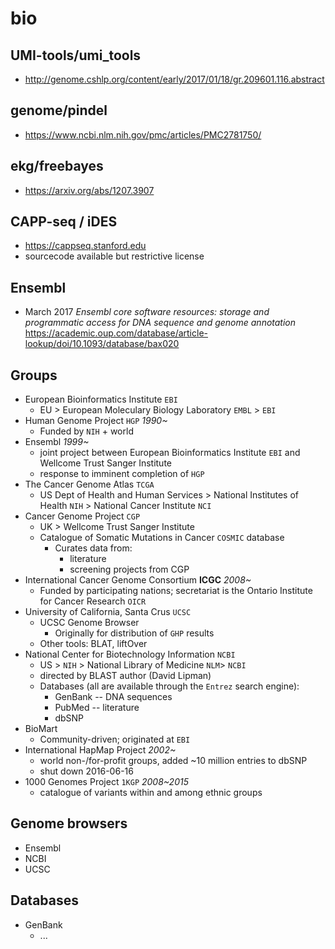 # bio

## UMI-tools/umi_tools

* http://genome.cshlp.org/content/early/2017/01/18/gr.209601.116.abstract


## genome/pindel

* https://www.ncbi.nlm.nih.gov/pmc/articles/PMC2781750/

## ekg/freebayes

* https://arxiv.org/abs/1207.3907

## CAPP-seq / iDES

* https://cappseq.stanford.edu
* sourcecode available but restrictive license

## Ensembl

* March 2017 *Ensembl core software resources: storage and programmatic access for DNA sequence and genome annotation* https://academic.oup.com/database/article-lookup/doi/10.1093/database/bax020


## Groups

* European Bioinformatics Institute `EBI`
  * EU > European Moleculary Biology Laboratory `EMBL` > `EBI`
* Human Genome Project `HGP` *1990~*
  * Funded by `NIH` + world
* Ensembl *1999~*
  * joint project between European Bioinformatics Institute `EBI` and Wellcome Trust Sanger Institute
  * response to imminent completion of `HGP`
* The Cancer Genome Atlas `TCGA`
  * US Dept of Health and Human Services > National Institutes of Health `NIH` > National Cancer Institute `NCI`
* Cancer Genome Project `CGP`
  * UK > Wellcome Trust Sanger Institute
  * Catalogue of Somatic Mutations in Cancer `COSMIC` database
    * Curates data from:
      * literature
      * screening projects from CGP
* International Cancer Genome Consortium **ICGC** *2008~*
  * Funded by participating nations; secretariat is the Ontario Institute for Cancer Research `OICR`
* University of California, Santa Crus `UCSC`
  * UCSC Genome Browser
    * Originally for distribution of `GHP` results
  * Other tools: BLAT, liftOver
* National Center for Biotechnology Information `NCBI`
  * US > `NIH` > National Library of Medicine `NLM`> `NCBI`
  * directed by BLAST author (David Lipman)
  * Databases (all are available through the `Entrez` search engine):
    * GenBank -- DNA sequences
    * PubMed -- literature
    * dbSNP
* BioMart
  * Community-driven; originated at `EBI`
* International HapMap Project *2002~*
  * world non-/for-profit groups, added ~10 million entries to dbSNP
  * shut down 2016-06-16
* 1000 Genomes Project `1KGP` *2008~2015*
  * catalogue of variants within and among ethnic groups
  

## Genome browsers

* Ensembl
* NCBI
* UCSC

## Databases

* GenBank
  * ...
